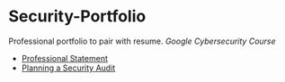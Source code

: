 # Security-Portfolio
Professional portfolio to pair with resume.
*Google Cybersecurity Course*
- [Professional Statement](https://github.com/billyjstevens/Security-Portfolio/blob/main/Professional%20Statement)
- [Planning a Security Audit]([https://github.com/billyjstevens/Security-Portfolio/blob/main/](https://github.com/billyjstevens/Security-Portfolio/blob/main/Security%20Audit%20-%20Controls%20and%20compliance%20checklist.pdf)https://github.com/billyjstevens/Security-Portfolio/blob/main/Security%20Audit%20-%20Controls%20and%20compliance%20checklist.pdf)
